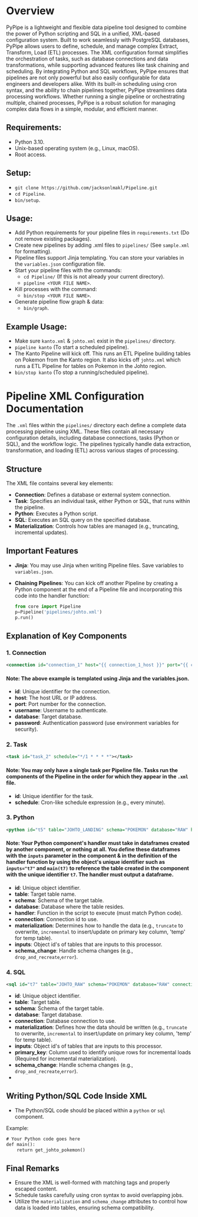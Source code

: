 # Overview

PyPipe is a lightweight and flexible data pipeline tool designed to combine the power of Python scripting and SQL in a unified, XML-based configuration system. Built to work seamlessly with PostgreSQL databases, PyPipe allows users to define, schedule, and manage complex Extract, Transform, Load (ETL) processes. The XML configuration format simplifies the orchestration of tasks, such as database connections and data transformations, while supporting advanced features like task chaining and scheduling. By integrating Python and SQL workflows, PyPipe ensures that pipelines are not only powerful but also easily configurable for data engineers and developers alike. With its built-in scheduling using cron syntax, and the ability to chain pipelines together, PyPipe streamlines data processing workflows. Whether running a single pipeline or orchestrating multiple, chained processes, PyPipe is a robust solution for managing complex data flows in a simple, modular, and efficient manner.


## Requirements:
- Python 3.10.
- Unix-based operating system (e.g., Linux, macOS).
- Root access.
## Setup:
- ``git clone https://github.com/jacksonlmakl/Pipeline.git``
- ``cd Pipeline``.
- ``bin/setup``.


## Usage:
- Add Python requirements for your pipeline files in ``requirements.txt`` (Do not remove existing packages).
- Create new pipelines by adding .xml files to ``pipelines/`` (See ``sample.xml`` for formatting).
- Pipeline files support Jinja templating. You can store your variables in the ``variables.json`` configuration file.
- Start your pipeline files with the commands:
  	- ``cd Pipeline/`` (If this is not already your current directory).
	- ``pipeline <YOUR FILE NAME>``.
- Kill processes with the command:
	- ``bin/stop <YOUR FILE NAME>``.
- Generate pipeline flow graph & data:
	- ``bin/graph``.
 ## Example Usage:
 - Make sure ``kanto.xml`` & ``johto.xml`` exist in the ``pipelines/`` directory.
 - ``pipeline kanto`` (To start a scheduled pipeline).
 - The Kanto Pipeline will kick off. This runs an ETL Pipeline building tables on Pokemon from the Kanto region. It also kicks off ``johto.xml`` which runs a ETL Pipeline for tables on Pokemon in the Johto region.
 - ``bin/stop kanto`` (To stop a running/scheduled pipeline).


# **Pipeline XML Configuration Documentation**

The `.xml` files within the ``pipelines/`` directory each define a complete data processing pipeline using XML. These files contain all necessary configuration details, including database connections, tasks (Python or SQL), and the workflow logic. The pipelines typically handle data extraction, transformation, and loading (ETL) across various stages of processing.

## **Structure**

The XML file contains several key elements:
- **Connection**: Defines a database or external system connection.
- **Task**: Specifies an individual task, either Python or SQL, that runs within the pipeline.
- **Python**: Executes a Python script.
- **SQL**: Executes an SQL query on the specified database.
- **Materialization**: Controls how tables are managed (e.g., truncating, incremental updates).

## **Important Features**
- **Jinja**: You may use Jinja when writing Pipeline files. Save variables to ``variables.json``.
- **Chaining Pipelines**: You can kick off another Pipeline by creating a Python component at the end of a Pipeline file and incorporating this code into the handler function:
  
	```python
	from core import Pipeline
	p=Pipeline('pipelines/johto.xml')
	p.run()
	```
  
  
## **Explanation of Key Components**

### **1. Connection**
```xml
<connection id="connection_1" host="{{ connection_1_host }}" port="{{ connection_1_port }}" username="{{ connection_1_username }}" database="{{ connection_1_database }}" password="{{ connection_1_password }}"></connection>
```
#### Note: The above example is templated using Jinja and the variables.json.

- **id**: Unique identifier for the connection.
- **host**: The host URL or IP address.
- **port**: Port number for the connection.
- **username**: Username to authenticate.
- **database**: Target database.
- **password**: Authentication password (use environment variables for security).

### **2. Task**
```xml
<task id="task_2" schedule="*/1 * * * *"></task>
```
#### Note: You may only have a single task per Pipeline file. Tasks run the components of the Pipeline in the order for which they appear in the ``.xml`` file.

- **id**: Unique identifier for the task.
- **schedule**: Cron-like schedule expression (e.g., every minute).

### **3. Python**
```xml
<python id="t5" table="JOHTO_LANDING" schema="POKEMON" database="RAW" handler="main" connection="connection_1" materialization="truncate" inputs="" schema_change="drop_and_recreate">
```
#### Note: Your Python component's handler must take in dataframes created by another component, or nothing at all. You define these dataframes with the ``inputs`` parameter in the component & in the definition of the handler function by using the object's unique identifier such as ``inputs="t7"`` and ``main(t7)`` to reference the table created in the component with the unique identifier ``t7``. The handler must output a dataframe. 

- **id**: Unique object identifier.
- **table**: Target table name.
- **schema**: Schema of the target table.
- **database**: Database where the table resides.
- **handler**: Function in the script to execute (must match Python code).
- **connection**: Connection id to use.
- **materialization**: Determines how to handle the data (e.g., `truncate` to overwrite, `incremental` to insert/update on primary key column, 'temp' for temp table).
- **inputs**: Object id's of tables that are inputs to this processor. 
- **schema_change**: Handle schema changes (e.g., `drop_and_recreate`,`error`).

### **4. SQL**
```xml
<sql id="t7" table="JOHTO_RAW" schema="POKEMON" database="RAW" connection="connection_1" materialization="incremental" primary_key="name" inputs="t6" schema_change="drop_and_recreate">
```
- **id**: Unique object identifier.
- **table**: Target table.
- **schema**: Schema of the target table.
- **database**: Target database.
- **connection**: Database connection to use.
- **materialization**: Defines how the data should be written (e.g., `truncate` to overwrite, `incremental` to insert/update on primary key column, 'temp' for temp table).
- **inputs**: Object id's of tables that are inputs to this processor.
- **primary_key**: Column used to identify unique rows for incremental loads (Required for incremental materialization).
- **schema_change**: Handle schema changes (e.g., `drop_and_recreate`,`error`).
- 
## **Writing Python/SQL Code Inside XML**

- The Python/SQL code should be placed within a `python` or `sql` component.
  
Example:
```xml
# Your Python code goes here
def main():
    return get_johto_pokemon()
```

## **Final Remarks**

- Ensure the XML is well-formed with matching tags and properly escaped content.
- Schedule tasks carefully using cron syntax to avoid overlapping jobs.
- Utilize the `materialization` and `schema_change` attributes to control how data is loaded into tables, ensuring schema compatibility.
